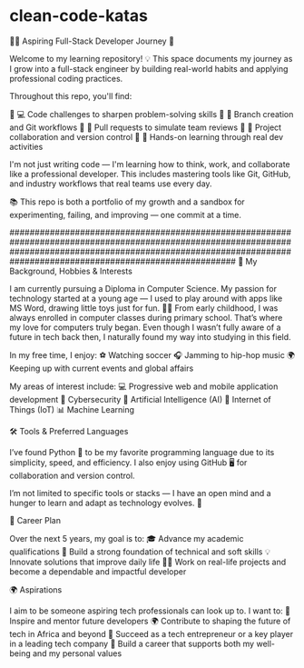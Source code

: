 # clean-code-katas
👨‍💻 Aspiring Full-Stack Developer Journey 🚀

Welcome to my learning repository! 💡 This space documents my journey as I grow into a full-stack engineer by building real-world habits and applying professional coding practices.

Throughout this repo, you'll find:

🔹 💻 Code challenges to sharpen problem-solving skills
🔹 🌿 Branch creation and Git workflows
🔹 🔁 Pull requests to simulate team reviews
🔹 🤝 Project collaboration and version control
🔹 🧪 Hands-on learning through real dev activities

I'm not just writing code — I'm learning how to think, work, and collaborate like a professional developer. This includes mastering tools like Git, GitHub, and industry workflows that real teams use every day.

📚 This repo is both a portfolio of my growth and a sandbox for experimenting, failing, and improving — one commit at a time.

#####################################################################################################################################################################################################################
💼 My Background, Hobbies & Interests

I am currently pursuing a Diploma in Computer Science. My passion for technology started at a young age — I used to play around with apps like MS Word, drawing little toys just for fun. 📄🧸
From early childhood, I was always enrolled in computer classes during primary school. That’s where my love for computers truly began. Even though I wasn’t fully aware of a future in tech back then, I naturally found my way into studying in this field.

In my free time, I enjoy:
⚽ Watching soccer
🎧 Jamming to hip-hop music
🌍 Keeping up with current events and global affairs

My areas of interest include:
💻 Progressive web and mobile application development
🔐 Cybersecurity
🧠 Artificial Intelligence (AI)
📶 Internet of Things (IoT)
📊 Machine Learning

🛠️ Tools & Preferred Languages

I’ve found Python 🐍 to be my favorite programming language due to its simplicity, speed, and efficiency.
I also enjoy using GitHub 🖥️ for collaboration and version control.

I’m not limited to specific tools or stacks — I have an open mind and a hunger to learn and adapt as technology evolves. 🌱

🎯 Career Plan

Over the next 5 years, my goal is to:
🎓 Advance my academic qualifications
🧠 Build a strong foundation of technical and soft skills
💡 Innovate solutions that improve daily life
👨‍💻 Work on real-life projects and become a dependable and impactful developer

🌍 Aspirations

I aim to be someone aspiring tech professionals can look up to. I want to:
🌟 Inspire and mentor future developers
🌍 Contribute to shaping the future of tech in Africa and beyond
💼 Succeed as a tech entrepreneur or a key player in a leading tech company
💖 Build a career that supports both my well-being and my personal values
